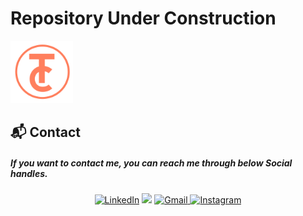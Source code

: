 # Repository Under Construction
<img src="./assets/img/favicon.png" style="height:100px;">

<h2>📬 Contact</h2>

##### If you want to contact me, you can reach me through below Social handles.

<div align="center">

<a  href="https://www.linkedin.com/in/geekblower/" target="_blank"><img alt="LinkedIn" src="https://img.shields.io/badge/linkedin%20-%230077B5.svg?&style=for-the-badge&logo=linkedin&logoColor=white" /></a>
<a href="https://twitter.com/geekblower/" target="_blank"><img src="https://img.shields.io/badge/twitter-%2300acee.svg?&style=for-the-badge&logo=twitter&logoColor=white&alt=twitter" /></a>
<a href="mailto:geekblower@yahoo.com"><img  alt="Gmail" src="https://img.shields.io/badge/Gmail-D14836?style=for-the-badge&logo=gmail&logoColor=white" />
<a href="https://instagram.com/geekblower/"><img  alt="Instagram" src="https://img.shields.io/badge/Instagram-F800A6?style=for-the-badge&logo=instagram&logoColor=white" />

</div>